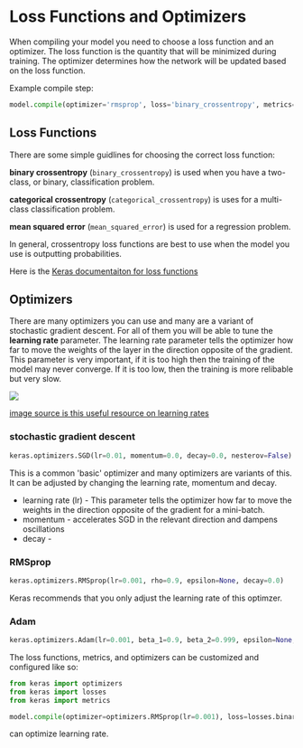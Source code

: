 # Loss Functions and Optimizers

When compiling your model you need to choose a loss function and an optimizer. The loss function is the quantity that will be minimized during training. The optimizer determines how the network will be updated based on the loss function. 

Example compile step:
```python
model.compile(optimizer='rmsprop', loss='binary_crossentropy', metrics=['accuracy'])
```

## Loss Functions

There are some simple guidlines for choosing the correct loss function:

**binary crossentropy** (`binary_crossentropy`) is used when you have a two-class, or binary, classification problem. 

**categorical crossentropy** (`categorical_crossentropy`) is uses for a multi-class classification problem. 

**mean squared error** (`mean_squared_error`) is used for a regression problem. 

In general, crossentropy loss functions are best to use when the model you use is outputting probabilities. 

Here is the [Keras documentaiton for loss functions](https://keras.io/losses/)


## Optimizers

There are many optimizers you can use and many are a variant of stochastic gradient descent. For all of them you will be able to tune the **learning rate** parameter. The learning rate parameter tells the optimizer how far to move the weights of the layer in the direction opposite of the gradient. This parameter is very important, if it is too high then the training of the model may never converge. If it is too low, then the training is more relibable but very slow. 

![](https://cdn-images-1.medium.com/max/800/1*EP8stDFdu_OxZFGimCZRtQ.jpeg)

[image source is this useful resource on learning rates](https://towardsdatascience.com/estimating-optimal-learning-rate-for-a-deep-neural-network-ce32f2556ce0)

### stochastic gradient descent

```python
keras.optimizers.SGD(lr=0.01, momentum=0.0, decay=0.0, nesterov=False)
```

This is a common 'basic' optimizer and many optimizers are variants of this. It can be adjusted by changing the learning rate, momentum and decay.

* learning rate (lr) - This parameter tells the optimizer how far to move the weights in the direction opposite of the gradient for a mini-batch.
* momentum - accelerates SGD in the relevant direction and dampens oscillations
* decay - 



### RMSprop
```python
keras.optimizers.RMSprop(lr=0.001, rho=0.9, epsilon=None, decay=0.0)
```

Keras recommends that you only adjust the learning rate of this optimzer. 

### Adam
```python
keras.optimizers.Adam(lr=0.001, beta_1=0.9, beta_2=0.999, epsilon=None, decay=0.0, amsgrad=False)
```













The loss functions, metrics, and optimizers can be customized and configured like so:
```python
from keras import optimizers
from keras import losses
from keras import metrics

model.compile(optimizer=optimizers.RMSprop(lr=0.001), loss=losses.binary_crossentropy, metrics=[metrics.binary_accuracy])
```

can optimize learning rate. 
